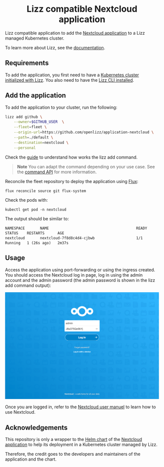 <h1 align="center">Lizz compatible Nextcloud application</h1>

Lizz compatible application to add the [Nextcloud application](https://nextcloud.com/) to a Lizz managed Kubernetes cluster.

To learn more about Lizz, see the [documentation](https://openlizz.com).

## Requirements

To add the application, you first need to have a [Kubernetes cluster initialized with Lizz](https://openlizz.com/docs/guides/init).
You also need to have the [Lizz CLI installed](https://openlizz.com/docs/installation).

## Add the application

To add the application to your cluster, run the following:

```bash
lizz add github \
    --owner=$GITHUB_USER  \
    --fleet=fleet \
    --origin-url=https://github.com/openlizz/application-nextcloud \
    --path=./default \
    --destination=nextcloud \
    --personal
```

Check the [guide](https://openlizz.com/docs/guides/add) to understand how works the lizz add command.

> **Note**
> You can adapt the command depending on your use case. See the [command API](https://openlizz.com/docs/cli/lizz_add_github) for more information.

Reconcile the fleet repository to deploy the application using [Flux](https://fluxcd.io/):

```
flux reconcile source git flux-system
```

Check the pods with:

```
kubectl get pod -n nextcloud
```

The output should be similar to:

```
NAMESPACE       NAME                                        READY   STATUS    RESTARTS      AGE
nextcloud       nextcloud-7f8d8c4d4-cjbwb                   1/1     Running   1 (26s ago)   2m37s
```
    
## Usage

Access the application using port-forwarding or using the ingress created.
You should access the Nextcloud log in page, log in using the admin account and the admin password (the admin password is shown in the lizz add command output):

![Nextcloud log in page](./assets/login.png)

Once you are logged in, refer to the [Nextcloud user manuel](https://docs.nextcloud.com/server/latest/user_manual/en/contents.html) to learn how to use Nextcloud.

## Acknowledgements

This repository is only a wrapper to the [Helm chart](https://github.com/nextcloud/helm) of the [Nextcloud application](https://nextcloud.com/) to help its deployment in a Kubernetes cluster managed by Lizz.

Therefore, the credit goes to the developers and maintainers of the application and the chart.